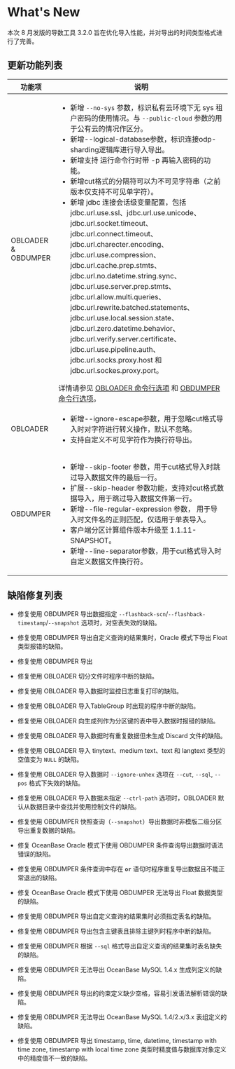 # What's New 

本次 8 月发版的导数工具 3.2.0 旨在优化导入性能，并对导出的时间类型格式进行了完善。



更新功能列表 
---------------------------



|   功能项    |                                                                                                                                                                                                                                                                                                                                                                                                                                                                                                                                                                                           说明                                                                                                                                                                                                                                                                                                                                                                                                                                                                                                                                                                                            |
|----------|-----------------------------------------------------------------------------------------------------------------------------------------------------------------------------------------------------------------------------------------------------------------------------------------------------------------------------------------------------------------------------------------------------------------------------------------------------------------------------------------------------------------------------------------------------------------------------------------------------------------------------------------------------------------------------------------------------------------------------------------------------------------------------------------------------------------------------------------------------------------------------------------------------------------------------------------------------------------------------------------------------------------------------------------------------------------------------------------------------------------------------------------------------------------------------------------|
|OBLOADER & OBDUMPER|<ul><li> 新增 `--no-sys` 参数，标识私有云环境下无 sys 租户密码的使用情况。与 `--public-cloud` 参数的用于公有云的情况作区分。 </li>  <li>新增--logical-database参数，标识连接odp-sharding逻辑库进行导入导出。</li>  <li> 新增支持 运行命令行时带  -p 再输入密码的功能。</li>  <li> 新增cut格式的分隔符可以为不可见字符串（之前版本仅支持不可见单字符）。</li>  <li> 新增 jdbc 连接会话级变量配置，包括 jdbc.url.use.ssl、jdbc.url.use.unicode、jdbc.url.socket.timeout、jdbc.url.connect.timeout、jdbc.url.charecter.encoding、jdbc.url.use.compression、jdbc.url.cache.prep.stmts、jdbc.url.no.datetime.string.sync、jdbc.url.use.server.prep.stmts、jdbc.url.allow.multi.queries、jdbc.url.rewrite.batched.statements、jdbc.url.use.local.session.state、jdbc.url.zero.datetime.behavior、jdbc.url.verify.server.certificate、jdbc.url.use.pipeline.auth、jdbc.url.socks.proxy.host 和 jdbc.url.sockes.proxy.port。</li></ul>详情请参见 [OBLOADER 命令行选项](3.OBLOADER/2.obloader-user-guide/3.obloader-command-line-options.md) 和 [OBDUMPER 命令行选项](4.OBDUMPER/2.obdumper-user-guide/3.obdumper-command-line-options.md)。 |
| OBLOADER |  <ul><li>新增--ignore-escape参数，用于忽略cut格式导入时对字符进行转义操作，默认不忽略。 </li><li> 支持自定义不可见字符作为换行符导出。</li></ul>|
| OBDUMPER | <ul><li> 新增--skip-footer 参数，用于cut格式导入时跳过导入数据文件的最后一行。 </li>  <li> 扩展--skip-header 参数功能，支持对cut格式数据导入，用于跳过导入数据文件第一行。 </li>  <li> 新增--file-regular-expression 参数， 用于导入时文件名的正则匹配，仅适用于单表导入。</li>  <li> 客户端分区计算组件版本升级至 1.1.11-SNAPSHOT。 </li>  <li> 新增--line-separator参数，用于cut格式导入时自定义数据文件换行符。</li></ul> |



缺陷修复列表
---------------------------

* 修复使用 OBDUMPER 导出数据指定 `--flashback-scn`/`--flashback-timestamp`/`--snapshot` 选项时，对空表失效的缺陷。
* 修复使用 OBDUMPER 导出自定义查询的结果集时，Oracle 模式下导出 Float 类型报错的缺陷。
* 修复使用 OBDUMPER 导出







* 修复使用 OBLOADER 切分文件时程序中断的缺陷。

* 修复使用 OBLOADER 导入数据时监控日志重复打印的缺陷。

* 修复使用 OBLOADER 导入TableGroup 时出现的程序中断的缺陷。

* 修复使用 OBLOADER 向生成列作为分区键的表中导入数据时报错的缺陷。

* 修复使用 OBLOADER 导入数据时有重复数据但未生成 Discard 文件的缺陷。

* 修复使用 OBLOADER 导入 tinytext、medium text、text 和 langtext 类型的空值变为 `NULL` 的缺陷。

* 修复使用 OBLOADER 导入数据时 `--ignore-unhex` 选项在 `--cut`, `--sql`, `--pos` 格式下失效的缺陷。

* 修复使用 OBLOADER 导入数据未指定 `--ctrl-path` 选项时，OBLOADER 默认从数据目录中查找并使用控制文件的缺陷。

* 修复使用 OBDUMPER 快照查询（`--snapshot`）导出数据时非模版二级分区导出重复数据的缺陷。

* 修复 OceanBase Oracle 模式下使用 OBDUMPER 条件查询导出数据时语法错误的缺陷。 

* 修复使用 OBDUMPER 条件查询中存在 **`or`** 语句时程序重复导出数据且不能正常退出的缺陷。  

* 修复 OceanBase Oracle 模式下使用 OBDUMPER 无法导出 Float 数据类型的缺陷。

* 修复使用 OBDUMPER 导出自定义查询的结果集时必须指定表名的缺陷。

* 修复使用 OBDUMPER 导出包含主键表且排除主键列时程序中断的缺陷。

* 修复使用 OBDUMPER 根据 `--sql` 格式导出自定义查询的结果集时表名缺失的缺陷。

* 修复使用 OBDUMPER 无法导出 OceanBase MySQL 1.4.x 生成列定义的缺陷。

* 修复使用 OBDUMPER 导出的约束定义缺少空格，容易引发语法解析错误的缺陷。

* 修复使用 OBDUMPER 无法导出 OceanBase MySQL 1.4/2.x/3.x 表组定义的缺陷。

* 修复使用 OBDUMPER 导出 timestamp, time, datetime, timestamp with time zone, timestamp with local time zone 类型时精度值与数据库对象定义中的精度值不一致的缺陷。